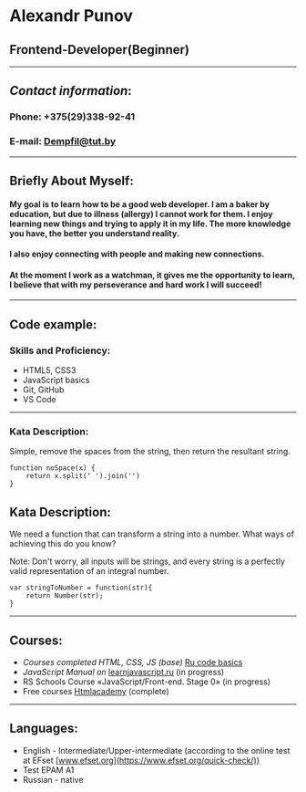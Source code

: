 # Alexandr Punov
## Frontend-Developer(Beginner)
___
## _Contact information_:
### Phone: +375(29)338-92-41
### E-mail: Dempfil@tut.by
___
## Briefly About Myself:
#### My goal is to learn how to be a good web developer. I am a baker by education, but due to illness (allergy) I cannot work for them. I enjoy learning new things and trying to apply it in my life. The more knowledge you have, the better you understand reality.
#### I also enjoy connecting with people and making new connections.

#### At the moment I work as a watchman, it gives me the opportunity to learn, I believe that with my perseverance and hard work I will succeed!
___
## Code example:
### Skills and Proficiency:
* HTML5, CSS3
* JavaScript basics
* Git, GitHub
* VS Code
___
### Kata Description:
Simple, remove the spaces from the string, then return the resultant string.

```
function noSpace(x) {
    return x.split(' ').join('')
}

```
## Kata Description:
We need a function that can transform a string into a number. What ways of achieving this do you know?

Note: Don't worry, all inputs will be strings, and every string is a perfectly valid representation of an integral number.
```
var stringToNumber = function(str){
    return Number(str);
}
```
___
## Courses:
* _Courses completed HTML, CSS, JS (base)_ [Ru code basics](https://ru.code-basics.com/languages/html)
* _JavaScript Manual on_ [ learnjavascript.ru](https://learn.javascript.ru/) (in progress)
* RS Schools Course «JavaScript/Front-end. Stage 0» (in progress)
* Free courses [Htmlacademy](https://htmlacademy.ru/) (complete)
___
## Languages:
* English - Intermediate/Upper-intermediate (according to the online test at EFset [www.efset.org](https://www.efset.org/quick-check/))
* Test EPAM A1
* Russian - native
